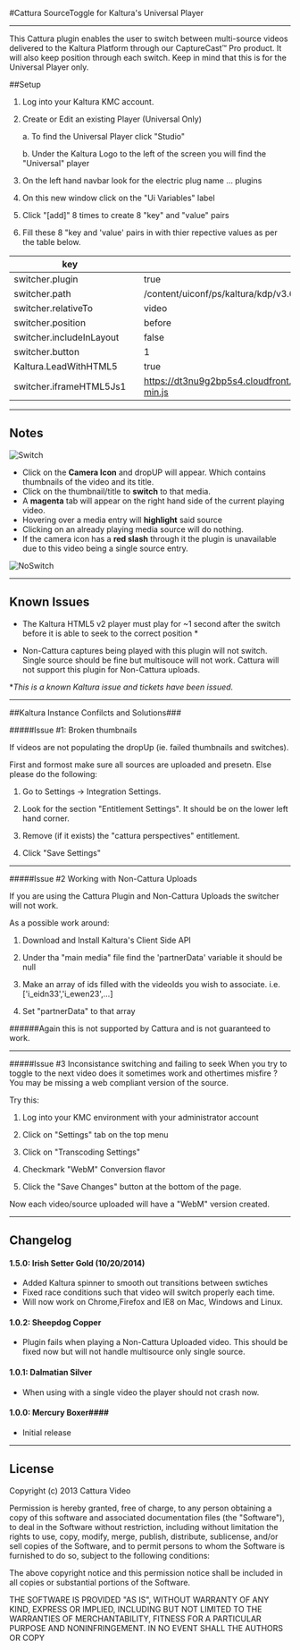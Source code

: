 #Cattura SourceToggle for Kaltura's Universal Player
***
This Cattura plugin enables the user to switch between multi-source videos delivered to the Kaltura Platform through our CaptureCast&trade; Pro product. It will also keep position through each switch. Keep in mind that this is for the Universal Player only. 

##Setup

1. Log into your Kaltura KMC account. 

2. Create or Edit an existing Player (Universal Only)
	
    a. To find the Universal Player click "Studio"

    b. Under the Kaltura Logo to the left of the screen you will find the "Universal" player

3. On the left hand navbar look for the electric plug name ... plugins

4. On this new window click on the "Ui Variables" label

5. Click "[add]" 8 times to create 8 "key" and "value" pairs

6. Fill these 8 "key and 'value' pairs in with thier repective values as per the table below. 
 

| key                      |   | value                                                                             |
|--------------------------|---|-----------------------------------------------------------------------------------|
| switcher.plugin          |   | true                                                                              |
| switcher.path            |   | /content/uiconf/ps/kaltura/kdp/v3.6.9/plugins/facadePlugin.swf                    |
| switcher.relativeTo      |   | video                                                                             |
| switcher.position        |   | before                                                                            |
| switcher.includeInLayout |   | false                                                                             |
| switcher.button          |   | 1                                                                                 |
| Kaltura.LeadWithHTML5    |   | true                                                                              |
| switcher.iframeHTML5Js1  |   | https://dt3nu9g2bp5s4.cloudfront.net/assets/sourcetoggle/2.0.0/js/switcherISG-min.js |

***

## Notes ##

![Switch](http://i.imgur.com/jNymEl5.png)

* Click on the **Camera Icon** and dropUP will appear. Which contains thumbnails of the video and its title.
* Click on the thumbnail/title to **switch** to that media.
* A **magenta** tab will appear on the right hand side of the current playing video.
* Hovering over a media entry will **highlight** said source
* Clicking on an already playing media source will do nothing. 
* If the camera icon has a **red slash** through it the plugin is unavailable due to this video being a single source entry.

![NoSwitch](http://i.imgur.com/qumfVQ6.png)

***
## Known Issues ##
  
 * The Kaltura HTML5 v2 player must play for ~1 second after the switch before it is able to seek to the correct position *

 * Non-Cattura captures being played with this plugin will not switch. Single source should be fine but multisouce will not work. Cattura will not support this plugin for Non-Cattura uploads. 

*_This is a known Kaltura issue and tickets have been issued._

***
##Kaltura Instance Confilcts and Solutions###


#####Issue #1: Broken thumbnails

If videos are not populating the dropUp (ie. failed thumbnails and switches).

First and formost make sure all sources are uploaded and presetn. Else please do the following:

1. Go to Settings -> Integration Settings.

2. Look for the section "Entitlement Settings". It should be on the lower left hand corner. 

3. Remove (if it exists) the "cattura perspectives" entitlement.

4. Click "Save Settings"

***

#####Issue #2 Working with Non-Cattura Uploads

If you are using the Cattura Plugin and Non-Cattura Uploads the switcher will not work. 

As a possible work around: 

1. Download and Install Kaltura's Client Side API

2. Under tha "main media" file find the 'partnerData' variable it should be null

3. Make an array of ids filled with the videoIds  you wish to associate. i.e. ['i_eidn33','i_ewen23',...]

4. Set "partnerData" to that array

######Again this is not supported by Cattura and is not guaranteed to work.
***

#####Issue #3 Inconsistance switching and failing to seek
When you try to toggle to the next video does it sometimes work and othertimes misfire ? You may be missing a web compliant version of the source.  

Try this: 

1. Log into your KMC environment with your administrator account

2. Click on "Settings" tab on the top menu
 
3. Click on "Transcoding Settings"
 
4. Checkmark "WebM" Conversion flavor
 
5. Click the "Save Changes" button at the bottom of the page.

Now each video/source uploaded will have a "WebM" version created. 

***
## Changelog ##

#### 1.5.0: Irish Setter Gold  (10/20/2014) ####
* Added Kaltura spinner to smooth out transitions between swtiches
* Fixed race conditions such that video will switch properly each time. 
* Will now work on Chrome,Firefox and IE8 on Mac, Windows and Linux.

#### 1.0.2: Sheepdog Copper ####

* Plugin fails when playing a Non-Cattura Uploaded video. This should be fixed now but will not handle multisource only single source.

#### 1.0.1: Dalmatian Silver ####

* When using with a single video the player should not crash now. 

#### 1.0.0: Mercury Boxer####

* Initial release


***
## License ##

Copyright (c) 2013 Cattura Video

Permission is hereby granted, free of charge, to any person obtaining a copy of this software and associated documentation files (the "Software"), to deal in the Software without restriction, including without limitation the rights to use, copy, modify, merge, publish, distribute, sublicense, and/or sell copies of the Software, and to permit persons to whom the Software is furnished to do so, subject to the following conditions:

The above copyright notice and this permission notice shall be included in all copies or substantial portions of the Software.

THE SOFTWARE IS PROVIDED "AS IS", WITHOUT WARRANTY OF ANY KIND, EXPRESS OR IMPLIED, INCLUDING BUT NOT LIMITED TO THE WARRANTIES OF MERCHANTABILITY, FITNESS FOR A PARTICULAR PURPOSE AND NONINFRINGEMENT. IN NO EVENT SHALL THE AUTHORS OR COPY